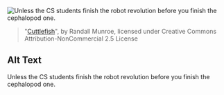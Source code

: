 ![Unless the CS students finish the robot revolution before you finish the cephalopod one.](https://imgs.xkcd.com/comics/cuttlefish.png)
> "[Cuttlefish](https://xkcd.com/520/)", by Randall Munroe, licensed under Creative Commons Attribution-NonCommercial 2.5 License

## Alt Text
Unless the CS students finish the robot revolution before you finish the cephalopod one.
